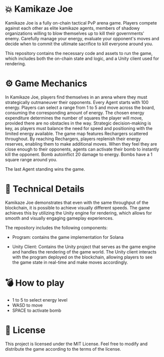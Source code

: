 # 💥 Kamikaze Joe 
Kamikaze Joe is a fully on-chain tactical PvP arena game. Players compete against each other as elite kamikaze agents, members of shadowy organizations willing to blow themselves up to kill their governments' enemy. Carefully manage your energy, evaluate your opponent's moves and decide when to commit the ultimate sacrifice to kill everyone around you.

This repository contains the necessary code and assets to run the game, which includes both the on-chain state and logic, and a Unity client used for rendering.

# :gear: Game Mechanics 
In Kamikaze Joe, players find themselves in an arena where they must strategically outmaneuver their opponents. Every Agent starts with 100 energy. Players can select a range from 1 to 5 and move across the board, consuming the corresponding amount of energy. The chosen energy expenditure determines the number of squares the player will move, provided there are no obstacles in the way. Strategic decision-making is key, as players must balance the need for speed and positioning with the limited energy available. The game map features Rechargers scattered throughout. By reaching Rechargers, players replenish their energy reserves, enabling them to make additional moves. 
When they feel they are close enough to their opponents, agents can activate their bomb to instantly kill the opponent. Bomb autoinflict 20 damage to energy. Bombs have a 1 square range around you.  

The last Agent standing wins the game. 

# :wrench: Technical Details 

Kamikaze Joe demonstrates that even with the same throughput of the blockchain, it is possible to achieve visually different speeds. The game achieves this by utilizing the Unity engine for rendering, which allows for smooth and visually engaging gameplay experiences.

The repository includes the following components:

- Program: contains the game implementation for Solana 

- Unity Client: Contains the Unity project that serves as the game engine and handles the rendering of the game world. The Unity client interacts with the program deployed on the blockchain, allowing players to see the game state in real-time and make moves accordingly.

# 💣 How to play

- 1 to 5 to select energy level
- WASD to move
- SPACE to activate bomb

# :page_with_curl: License 
This project is licensed under the MIT License. Feel free to modify and distribute the game according to the terms of the license.
